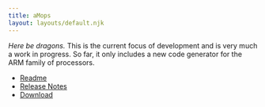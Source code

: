 ```yaml
---
title: aMops
layout: layouts/default.njk
---
```


_Here be dragons._ This is the current focus of development and
is very much a work in progress.  So far, it only includes a new
code generator for the ARM family of processors.

* [Readme](readme)
* [Release Notes](release-notes)
* [Download](https://sourceforge.net/projects/powermops/files/aMops-CG/)
